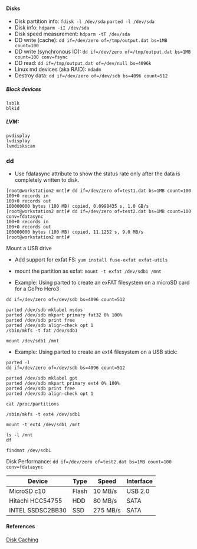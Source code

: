
#### Disks
- Disk partition info: `fdisk -l /dev/sda`  `parted -l /dev/sda`  
- Disk info: `hdparm -iI /dev/sda`
- Disk speed measurement: `hdparm -tT /dev/sda`  
- DD write (cache): `dd if=/dev/zero of=/tmp/output.dat bs=1MB count=100`  
- DD write (synchronous IO): `dd if=/dev/zero of=/tmp/output.dat bs=1MB count=100 conv=fsync`  
- DD read:  `dd if=/tmp/output.dat of=/dev/null bs=4096k`  
- Linux md devices (aka RAID): `mdadm`
- Destroy data: `dd if=/dev/zero of=/dev/sdb bs=4096 count=512`

##### Block devices
```
lsblk
blkid
```

##### LVM:
```
pvdisplay
lvdisplay
lvmdiskscan
```

### dd

- Use fdatasync attribute to show the status rate only after the data is completely written to disk.
```
[root@workstation2 mnt]# dd if=/dev/zero of=test1.dat bs=1MB count=100
100+0 records in
100+0 records out
100000000 bytes (100 MB) copied, 0.0998435 s, 1.0 GB/s
[root@workstation2 mnt]# dd if=/dev/zero of=test2.dat bs=1MB count=100 conv=fdatasync
100+0 records in
100+0 records out
100000000 bytes (100 MB) copied, 11.1252 s, 9.0 MB/s
[root@workstation2 mnt]# 
```

Mount a USB drive

- Add support for exfat FS: `yum install fuse-exfat exfat-utils`
- mount the partition as exfat: `mount -t exfat /dev/sdb1 /mnt`

- Example: Using parted to create an exFAT filesystem on a microSD card for a GoPro Hero3
```
dd if=/dev/zero of=/dev/sdb bs=4096 count=512

parted /dev/sdb mklabel msdos
parted /dev/sdb mkpart primary fat32 0% 100%
parted /dev/sdb print free
parted /dev/sdb align-check opt 1
/sbin/mkfs -t fat /dev/sdb1

mount /dev/sdb1 /mnt

```

- Example: Using parted to create an ext4 filesystem on a USB stick:
```
parted -l
dd if=/dev/zero of=/dev/sdb bs=4096 count=512

parted /dev/sdb mklabel gpt
parted /dev/sdb mkpart primary ext4 0% 100%
parted /dev/sdb print free
parted /dev/sdb align-check opt 1

cat /proc/partitions

/sbin/mkfs -t ext4 /dev/sdb1

mount -t ext4 /dev/sdb1 /mnt

ls -l /mnt
df

findmnt /dev/sdb1
```

Disk Performance:  `dd if=/dev/zero of=test2.dat bs=1MB count=100 conv=fdatasync`

| Device | Type | Speed | Interface |
|--------|------|-------|-----------|
| MicroSD c10 | Flash |  10 MB/s | USB 2.0|
| Hitachi HCC54755 | HDD | 80 MB/s | SATA |
| INTEL SSDSC2BB30 | SSD | 275 MB/s | SATA |

#### References
[Disk Caching](http://www.linuxatemyram.com/index.html)
